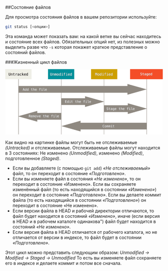 ##Состояние файлов

Для просмотра состояния файлов в вашем репозитории используйте:

```Bash
git status [<опции>]
```

Эта команда может показать вам: на какой ветке вы сейчас находитесь и состояние всех файлов. Обязательных опций нет, из полезных можно выделить разве что `-s` которая покажет краткое представление о состояний файлов.

###Жизненный цикл файлов

![](./img/filestatus.png)


Как видно на картинке файлы могут быть не отслеживаемые *(Untracked)* и отслеживаемые. Отслеживаемые файлы могут находится в 3 состояниях: Не изменено *(Unmodified)*, изменено *(Modified)*, подготовленное *(Staged)*.

* Если вы добавляете (с помощью `git add`) *«Не отслеживаемый»* файл, то он переходит в состояние *«Подготовлено»*.
* Если вы изменяете файл в состояния *«Не изменено»*, то он переходит в состояние «Изменено». Если вы сохраняете изменённый файл (то есть находящийся в состоянии *«Изменено»*) он переходит в состояние *«Подготовлено»*. Если вы делаете коммит файла (то есть находящийся в состоянии *«Подготовлено»*) он переходит в состояние «Не изменено».
* Если версии файла в HEAD и рабочей директории отличаются, то файл будет находится в состояний *«Изменено»*, иначе (если версия в HEAD и в рабочем каталоге одинакова") файл будет находится в состояний *«Не изменено»*.
* Если версия файла в HEAD отличается от рабочего каталога, но не отличается от версии в индексе, то файл будет в состоянии *«Подготовлено»*.

Этот цикл можно представить следующим образом:
*Unmodified -> Modified -> Staged -> Unmodified*
То есть вы изменяете файл сохраняете его в индексе и делаете коммит и потом все сначала.